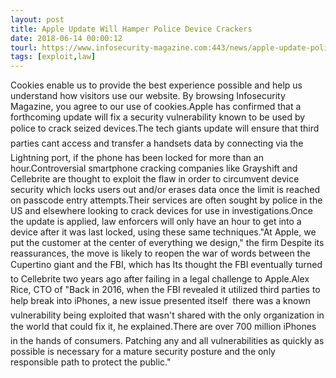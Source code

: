 ```yaml
---
layout: post
title: Apple Update Will Hamper Police Device Crackers
date: 2018-06-14 00:00:12
tourl: https://www.infosecurity-magazine.com:443/news/apple-update-police-cracking/
tags: [exploit,law]
---
```

Cookies enable us to provide the best experience possible and help us understand how visitors use our website. By browsing Infosecurity Magazine, you agree to our use of cookies.Apple has confirmed that a forthcoming update will fix a security vulnerability known to be used by police to crack seized devices.The tech giants update will ensure that third parties cant access and transfer a handsets data by connecting via the Lightning port, if the phone has been locked for more than an hour.Controversial smartphone cracking companies like Grayshift and Cellebrite are thought to exploit the flaw in order to circumvent device security which locks users out and/or erases data once the limit is reached on passcode entry attempts.Their services are often sought by police in the US and elsewhere looking to crack devices for use in investigations.Once the update is applied, law enforcers will only have an hour to get into a device after it was last locked, using these same techniques."At Apple, we put the customer at the center of everything we design," the firm Despite its reassurances, the move is likely to reopen the war of words between the Cupertino giant and the FBI, which has Its thought the FBI eventually turned to Cellebrite two years ago after failing in a legal challenge to Apple.Alex Rice, CTO of "Back in 2016, when the FBI revealed it utilized third parties to help break into iPhones, a new issue presented itself  there was a known vulnerability being exploited that wasn't shared with the only organization in the world that could fix it, he explained.There are over 700 million iPhones in the hands of consumers. Patching any and all vulnerabilities as quickly as possible is necessary for a mature security posture and the only responsible path to protect the public."